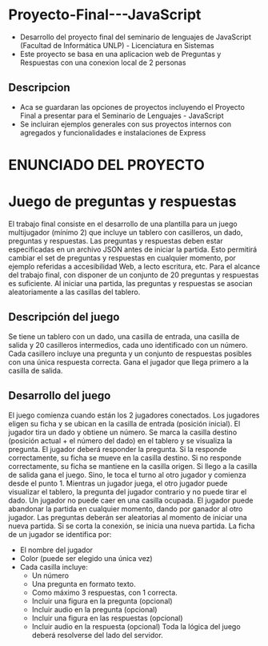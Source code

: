 # Proyecto-Final---JavaScript
-  Desarrollo del proyecto final del seminario de lenguajes de JavaScript (Facultad de Informática UNLP) - Licenciatura en Sistemas
-  Este proyecto se basa en una aplicacion web de Preguntas y Respuestas con una conexion local de 2 personas 

## Descripcion
-  Aca se guardaran las opciones de proyectos incluyendo el Proyecto Final a presentar para el Seminario de Lenguajes - JavaScript
-  Se incluiran ejemplos generales con sus proyectos internos con agregados y funcionalidades e instalaciones de Express

# ENUNCIADO DEL PROYECTO

#  Juego de preguntas y respuestas
El trabajo final consiste en el desarrollo de una plantilla para un juego multijugador (mínimo 2) que incluye un tablero con casilleros, un dado, preguntas y respuestas. Las preguntas y respuestas deben estar especificadas en un archivo JSON antes de iniciar la partida. Esto permitirá cambiar el set de preguntas y respuestas en cualquier momento, por ejemplo referidas a accesibilidad Web, a lecto escritura, etc. Para el alcance del trabajo final, con disponer de un conjunto de 20 preguntas y respuestas es suficiente. Al iniciar una partida, las preguntas y respuestas se asocian aleatoriamente a las casillas del tablero.

## Descripción del juego
Se tiene un tablero con un dado, una casilla de entrada, una casilla de salida y 20 casilleros intermedios, cada uno identificado con un número. Cada casillero incluye una pregunta y un conjunto de respuestas posibles con una única respuesta correcta. Gana el jugador que llega primero a la casilla de salida.

## Desarrollo del juego
El juego comienza cuando están los 2 jugadores conectados. Los jugadores eligen su ficha y se ubican en la casilla de entrada (posición inicial). El jugador tira un dado y obtiene un número. Se marca la casilla destino (posición actual + el número del dado) en el tablero y se visualiza la pregunta. El jugador deberá responder la pregunta. Si la responde correctamente, su ficha se mueve en la casilla destino. Si no responde correctamente, su ficha se mantiene en la casilla origen. Si llego a la casilla de salida gana el juego. Sino, le toca el turno al otro jugador y comienza desde el punto 1. Mientras un jugador juega, el otro jugador puede visualizar el tablero, la pregunta del jugador contrario y no puede tirar el dado. Un jugador no puede caer en una casilla ocupada. El jugador puede abandonar la partida en cualquier momento, dando por ganador al otro jugador. Las preguntas deberán ser aleatorias al momento de iniciar una nueva partida. Si se corta la conexión, se inicia una nueva partida. La ficha de un jugador se identifica por:
* El nombre del jugador
* Color (puede ser elegido una única vez)
* Cada casilla incluye:
    * Un número
    * Una pregunta en formato texto.
    * Como máximo 3 respuestas, con 1 correcta.
    * Incluir una figura en la pregunta (opcional)
    * Incluir audio en la pregunta (opcional)
    * Incluir una figura en las respuestas (opcional)
    * Incluir audio en la respuesta (opcional)
Toda la lógica del juego deberá resolverse del lado del servidor.

